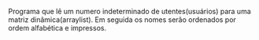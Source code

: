Programa que lê um numero indeterminado de utentes(usuários) para uma matriz dinâmica(arraylist). Em seguida os nomes serão ordenados por ordem alfabética e impressos.